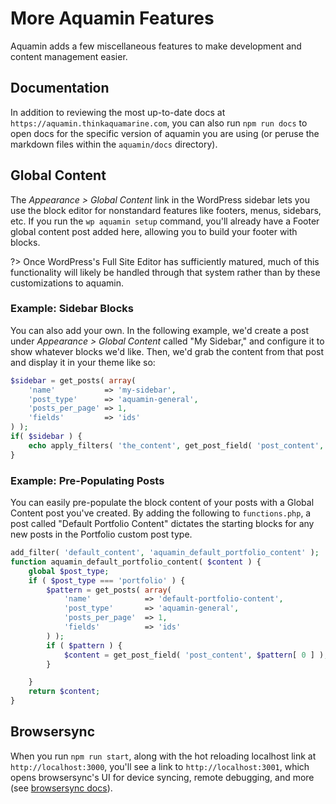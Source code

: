# More Aquamin Features
                        
Aquamin adds a few miscellaneous features to make development and content management easier.

## Documentation

In addition to reviewing the most up-to-date docs at `https://aquamin.thinkaquamarine.com`, you can also run `npm run docs` to open docs for the specific version of aquamin you are using (or peruse the markdown files within the `aquamin/docs` directory).

## Global Content

The _Appearance > Global Content_ link in the WordPress sidebar lets you use the block editor for nonstandard features like footers, menus, sidebars, etc. If you run the `wp aquamin setup` command, you'll already have a Footer global content post added here, allowing you to build your footer with blocks.

?> Once WordPress's Full Site Editor has sufficiently matured, much of this functionality will likely be handled through that system rather than by these customizations to aquamin.

### Example: Sidebar Blocks

You can also add your own. In the following example, we'd create a post under _Appearance > Global Content_ called "My Sidebar," and configure it to show whatever blocks we'd like. Then, we'd grab the content from that post and display it in your theme like so:

```php
$sidebar = get_posts( array(
	'name'           => 'my-sidebar',
	'post_type'      => 'aquamin-general',
	'posts_per_page' => 1,
	'fields'         => 'ids'
) );
if( $sidebar ) {
	echo apply_filters( 'the_content', get_post_field( 'post_content', $sidebar[0] ) );
}
```

### Example: Pre-Populating Posts

You can easily pre-populate the block content of your posts with a Global Content post you've created. By adding the following to `functions.php`, a post called "Default Portfolio Content" dictates the starting blocks for any new posts in the Portfolio custom post type.

```php
add_filter( 'default_content', 'aquamin_default_portfolio_content' );
function aquamin_default_portfolio_content( $content ) {
    global $post_type;
	if ( $post_type === 'portfolio' ) {
		$pattern = get_posts( array(
			'name'            => 'default-portfolio-content',
			'post_type'       => 'aquamin-general',
			'posts_per_page'  => 1,
			'fields'          => 'ids'
		) );
		if ( $pattern ) {
			$content = get_post_field( 'post_content', $pattern[ 0 ] );
		}

	}
    return $content;
}
```

## Browsersync

When you run `npm run start`, along with the hot reloading localhost link at `http://localhost:3000`, you'll see a link to `http://localhost:3001`, which opens browsersync's UI for device syncing, remote debugging, and more (see [browsersync docs](https://browsersync.io/docs/options#option-ui ':target=_blank')).
